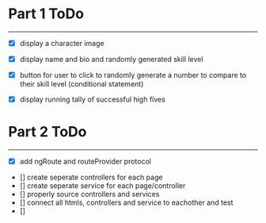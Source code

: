 # Part 1 ToDo
---
- [X] display a character image
- [X] display name and bio and randomly generated skill level
- [X] button for user to click to randomly generate a number to compare to their
skill level (conditional statement)
- [X] display running tally of successful high fives


# Part 2 ToDo
---
- [X] add ngRoute and routeProvider protocol
- [] create seperate controllers for each page
- [] create seperate service for each page/controller
- [] properly source controllers and services
- [] connect all htmls, controllers and service to eachother and test
- []
